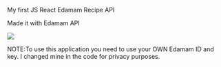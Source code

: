 My first JS React Edamam Recipe API

Made it with Edamam API

![](reactGif.gif)


NOTE:To use this application you need to use your OWN Edamam ID and key. I changed mine in the code for privacy purposes.

